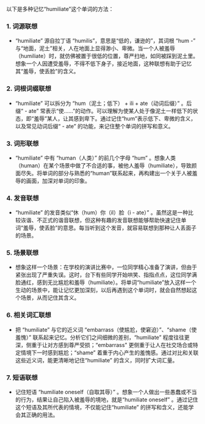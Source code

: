 以下是多种记忆“humiliate”这个单词的方法：

### 1. 词源联想
 - “humiliate” 源自拉丁语 “humilis”，意思是“低的，谦逊的”，其词根 “hum -” 与“地面，泥土”相关，人在地面上显得渺小、卑微。当一个人被羞辱（humiliate）时，就仿佛被置于很低的位置，尊严扫地，如同被踩到泥土里。想象一个人因遭受羞辱，不得不低下身子，接近地面，这种联想有助于记忆其“羞辱，使丢脸”的含义。

### 2. 词根词缀联想
 - “humiliate” 可以拆分为 “hum（泥土；低下） + ili + ate（动词后缀）” 。后缀“ - ate” 常表示“使……”的动作。可以理解为使某人处于像泥土一样低下的状态，即“羞辱”某人，让其感到卑下。通过记住“hum”表示低下、卑微的含义，以及常见动词后缀“ - ate” 的功能，来记住整个单词的拼写和意义。

### 3. 词形联想
 - “humiliate” 中有 “human（人类）” 的前几个字母 “hum” 。想象人类（human）在某个场景中做了不合适的事，被他人羞辱（humiliate），导致颜面尽失。将单词的部分与熟悉的“human”联系起来，再构建出一个关于人被羞辱的画面，加深对单词的印象。

### 4. 发音联想
 - “humiliate” 的发音类似“休（hum）你（il）脸（i - ate）” 。虽然这是一种比较诙谐、不正式的谐音联想，但这种有趣的发音联想能够帮助快速记住单词“羞辱，使丢脸”的意思。每当听到这个发音，就容易联想到那种让人丢面子的场景。

### 5. 场景联想
 - 想象这样一个场景：在学校的演讲比赛中，一位同学精心准备了演讲，但由于紧张出现了严重失误。这时，台下有些同学开始哄笑、指指点点，这位同学满脸通红，感到无比尴尬和羞辱（humiliate）。将单词“humiliate”放入这样一个生动的场景中，能让记忆更加深刻，以后再遇到这个单词时，就会自然想起这个场景，从而记住其含义。

### 6. 相关词汇联想
 - 把 “humiliate” 与它的近义词 “embarrass（使尴尬，使窘迫）”、“shame（使羞愧）” 联系起来记忆。分析它们之间细微的差别，“humiliate” 程度往往更深，侧重于让对方感到尊严受损；“embarrass” 更侧重于让人在社交场合或特定情境下一时感到尴尬；“shame” 着重于内心产生的羞愧感。通过对比和关联这些近义词，能更清晰地记住“humiliate” 的含义，同时扩大词汇量。

### 7. 短语联想
 - 记住短语 “humiliate oneself（自取其辱）” 。想象一个人做出一些愚蠢或不当的行为，结果让自己陷入被羞辱的境地，就是“humiliate oneself” 。通过记住这个短语及其所代表的情境，不仅能记住“humiliate” 的拼写和含义，还能学会其正确的用法。 